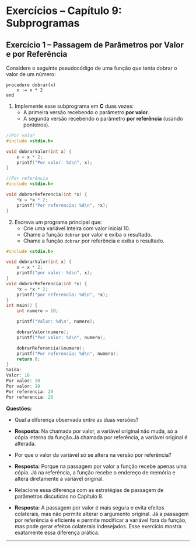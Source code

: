 # Exercícios – Capítulo 9: Subprogramas

## Exercício 1 – Passagem de Parâmetros por Valor e por Referência
Considere o seguinte pseudocódigo de uma função que tenta dobrar o valor de um número:

```text
procedure dobrar(x)
    x := x * 2
end
```
1. Implemente esse subprograma em **C** duas vezes:
   - A primeira versão recebendo o parâmetro **por valor**.
   - A segunda versão recebendo o parâmetro **por referência** (usando ponteiros).

```c
//Por valor
#include <stdio.h>

void dobrarValor(int x) {
    x = x * 2;
    printf("Por valor: %d\n", x);
}

//Por referência
#include <stdio.h>

void dobrarReferencia(int *x) {
    *x = *x * 2;
    printf("Por referencia: %d\n", *x);
}
```

2. Escreva um programa principal que:
   - Crie uma variável inteira com valor inicial 10.
   - Chame a função `dobrar` por valor e exiba o resultado.
   - Chame a função `dobrar` por referência e exiba o resultado.

```c
#include <stdio.h>

void dobrarValor(int x) {
    x = x * 2;
    printf("por valor: %d\n", x);
}
void dobrarReferencia(int *x) {
    *x = *x * 2;
    printf("por referencia: %d\n", *x);
}
int main() {
    int numero = 10;

    printf("Valor: %d\n", numero);

    dobrarValor(numero);
    printf("Por valor: %d\n", numero);

    dobrarReferencia(&numero);
    printf("Por referencia: %d\n", numero);
    return 0;
}
Saída:
Valor: 10
Por valor: 20
Por valor: 10
Por referencia: 20
Por referencia: 20
```

**Questões:**
- Qual a diferença observada entre as duas versões?
- **Resposta:** Na chamada por valor, a variável original não muda, só a cópia interna da função.Já chamada por referência, a variável original é alterada.

- Por que o valor da variável só se altera na versão por referência?
- **Resposta:** Porque na passagem por valor a função recebe apenas uma cópia. Já na referência, a função recebe o endereço de memória e altera diretamente a variável original.

- Relacione essa diferença com as estratégias de passagem de parâmetros discutidas no Capítulo 9.
- **Resposta:** A passagem por valor é mais segura e evita efeitos colaterais, mas não permite alterar o argumento original. Já a passagem por referência é eficiente e permite modificar a variável fora da função, mas pode gerar efeitos colaterais indesejados. Esse exercício mostra exatamente essa diferença prática.
---

